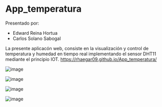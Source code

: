 # App_temperatura

Presentado por:

* Edward Reina Hortua
* Carlos Solano Sabogal

La presente aplicacón web, consiste en la visualización y control de temperatura y humedad en tiempo real implementando el sensor DHT11 mediante el principio IOT.
https://rhaegar09.github.io/App_temperatura/

![image](https://user-images.githubusercontent.com/71042961/138497696-d1b4bcb8-c038-47cf-b3c3-fe6ff4909c06.png)

![image](https://user-images.githubusercontent.com/71042961/138497721-b95a35df-0723-4591-a337-1a34e03f0357.png)

![image](https://user-images.githubusercontent.com/71042961/138497743-b3208f52-34c1-431d-baec-b60f3d50293d.png)

![image](https://user-images.githubusercontent.com/71042961/138497769-a755a4f0-9a7b-4ded-8c7c-b9a3710cb9d1.png)
